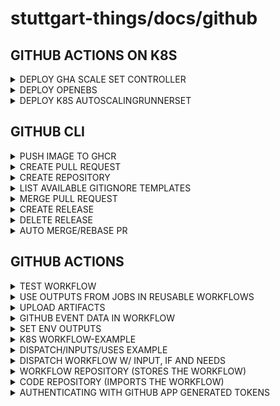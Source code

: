 # stuttgart-things/docs/github

<!-- https://www.thisdot.co/blog/creating-your-own-github-action-with-typescript -->

<!--
https://docs.github.com/en/actions/hosting-your-own-runners/managing-self-hosted-runners-with-actions-runner-controller/deploying-runner-scale-sets-with-actions-runner-controller#using-docker-in-docker-or-kubernetes-mode-for-containers -->

## GITHUB ACTIONS ON K8S

<details><summary>DEPLOY GHA SCALE SET CONTROLLER</summary>

```bash
helm upgrade --install arc \
--namespace arc-systems \
--create-namespace \
oci://ghcr.io/actions/actions-runner-controller-charts/gha-runner-scale-set-controller
```

</details>

<details><summary>DEPLOY OPENEBS</summary>

```bash
helm repo add openebs https://openebs.github.io/charts
helm install openebs openebs/openebs --version 3.9.0 -n openebs --create-namespace
```

</details>

<details><summary>DEPLOY K8S AUTOSCALINGRUNNERSET</summary>

```bash
cat <<EOF > ./k8s-arc-scale-values.yaml
containerMode:
  type: kubernetes
  kubernetesModeWorkVolumeClaim:
    accessModes: ["ReadWriteOnce"]
    storageClassName: openebs-hostpath
    resources:
      requests:
        storage: 1Gi

template:
  spec:
    containers:
    - name: runner
      image: ghcr.io/actions/actions-runner:latest
      command: ["/home/runner/run.sh"]
      env:
        - name: ACTIONS_RUNNER_REQUIRE_JOB_CONTAINER
          value: "false"
EOF

GITHUB_CONFIG_URL="https://github.com/stuttgart-things/docs"
GITHUB_PAT="<$GITHUB_PAT>"
helm upgrade --install k8s-docs \
--namespace arc-runners \
--create-namespace \
--set githubConfigUrl="${GITHUB_CONFIG_URL}" \
--set githubConfigSecret.github_token="${GITHUB_PAT}" \
--values ./k8s-arc-scale-values.yaml \
oci://ghcr.io/actions/actions-runner-controller-charts/gha-runner-scale-set --version 0.6.1
```

</details>

## GITHUB CLI

<details><summary>PUSH IMAGE TO GHCR</summary>

```bash
sudo nerdctl login ghcr.io -u patrick-hermann-sva -p $GITHUB_TOKEN
sudo nerdctl build -t ghcr.io/stuttgart-things/sthings-slides:v2 .
sudo nerdctl push ghcr.io/stuttgart-things/sthings-slides:v2
```

</details>

<details><summary>CREATE PULL REQUEST</summary>

```bash
gh pr create -t "tekton-test1" -b "added git tasks to taskfile"
```

</details>

<details><summary>CREATE REPOSITORY</summary>

```bash
gh repo create stuttgart-things/stagetime-operator \
--public \
--add-readme \
--description "stagetime operator" \
--clone \
--license Apache-2.0 \
-g Go
```

</details>

<details><summary>LIST AVAILABLE GITIGNORE TEMPLATES</summary>

```bash
gh api /gitignore/templates -q ".[]"
```

</details>

<details><summary>MERGE PULL REQUEST</summary>

```bash
gh pr merge $(gh pr list | grep "^[^#;]" | awk '{print $1}') --auto --rebase --delete-branch
```

</details>

<details><summary>CREATE RELEASE</summary>

```bash
gh release create {{ .PROJECT }}-{{ .VERSION_NUMBER_PREFIX }}{{ .UPDATED_VERSION_NUMBER }} --notes "released chart artifcact for {{ .PROJECT }}" {{ .PACKAGE }}
```

</details>

<details><summary>DELETE RELEASE</summary>

```bash
gh release delete {{ .PROJECT }}-{{ .VERSION_NUMBER_PREFIX }}{{ .UPDATED_VERSION_NUMBER }} -y || true
```

</details>

<details><summary>AUTO MERGE/REBASE PR</summary>

```bash
# GET LATEST PR AND AUTO MERGE + DELETE BRANCH
gh pr merge $(gh pr list | grep "^[^#;]" | awk '{print $1}') --auto --rebase --delete-branch
```

</details>

## GITHUB ACTIONS

<details><summary>TEST WORKFLOW</summary>

```yaml
name: ACTIONS RUNNER K8S SMOKE TEST
on:
  workflow_dispatch:

jobs:
  Smoke:
    runs-on: k8s-docs
    container: nginx:1.25.2-alpine
    steps:
      - name: Checkout code
        uses: actions/checkout@v4
      - run: |
          echo "🎉 This job runs on kubernetes!"
          cat /etc/os-release
          ls -lta
```

</details>

<details><summary>USE OUTPUTS FROM JOBS IN REUSABLE WORKFLOWS</summary>

### REUSABLE WORFLOW (SHORTENED, WF WHICH WILL BE CALLED)

```yaml
---
name: Build ansible collection
on:
  workflow_call:
    inputs:
      runs-on:
        required: true
        type: string
    outputs:
      collection-version:
        description: version of ansible collection
        value: ${{ jobs.Ansible-Collection-Build.outputs.version }}
      artifact-name:
        description: name of uploaded ansible collection package
        value: ${{ jobs.Ansible-Collection-Build.outputs.artifact }}

jobs:
  Ansible-Collection-Build:
    outputs:
      version: ${{ steps.version.outputs.version }}
      artifact: ${{ steps.build.outputs.artifact }}
    runs-on: ${{ inputs.runs-on }}
    container:
      image: ${{ inputs.ansible-image }}
    environment: ${{ inputs.environment-name }}
    continue-on-error: ${{ inputs.continue-error }}
    steps:
      - name: Checkout code
        id: git
        uses: actions/checkout@v4.1.1
        with:
          path: source
          fetch-depth: "0"

      - id: version
        run: echo "version=$(yq -r '.version' source/${{ inputs.collection-file }})" >> "$GITHUB_OUTPUT"
        shell: bash
```

### WORFLOW (SHORTENED, WF WHICH CALLS THE REUSABLE WORKFLOW)

```yaml
---
name: Build Collection
on:
  workflow_dispatch:
    inputs:
      runs-on:
        type: string
        required: false
        default: ghr-deploy-configure-rke-cicd
      environment-name:
        type: string
        required: true
        default: k8s

jobs:
  Build-Collection:
    name: Build Ansible Collection
    uses: stuttgart-things/stuttgart-things/.github/workflows/ansible-collection.yaml@main
    with:
      runs-on: ${{ inputs.runs-on }}
      environment-name: ${{ inputs.environment-name }}
      continue-error: false

  Release-Collection:
    name: Release-Collection
    needs: Build-Collection
    permissions:
      contents: write
      pull-requests: write
    runs-on: ${{ inputs.runs-on }}
    environment: ${{ inputs.environment-name }}
    container:
      image: eu.gcr.io/stuttgart-things/machineshop:v1.7.2
    steps:
      - name: Download artifact
        id: download
        uses: actions/download-artifact@v4.1.4
        with:
          name: ${{ inputs.vm-name }}

      - name: Release module
        uses: ncipollo/release-action@v1.14.0
        with:
          name: ${{ needs.Build-Collection.outputs.artifact-name }}
          artifacts: ${{ needs.Build-Collection.outputs.artifact-name }}
          body: "ansible-collection"
          tag: ${{ needs.Build-Collection.outputs.collection-version }}
```

</details>

<details><summary>UPLOAD ARTIFACTS</summary>

```yaml
- name: Upload collection
  id: upload
  uses: actions/upload-artifact@v4.1.0
  with:
    name: ${{ env.COLLECTION_PACKAGE }}
    #path: ${{ github.workspace }}/*tar.gz*
    path: ${{ env.COLLECTION_PACKAGE_PATH }}
```

</details>

<details><summary>GITHUB EVENT DATA IN WORKFLOW</summary>

```yaml
#...
- name: Print Title of PR
  run: echo The Title of your PR is ${{ github.event.pull_request.title }}
- name: Print branch name
  run: echo The branch name from of your PR is ${{ github.event.pull_request.head.ref }}
# ..
```

</details>

<details><summary>SET ENV OUTPUTS</summary>

```yaml
# STEP1
# SET WORKING DIRS AS ENV-VARS
echo "COLLECTION_FILEPATH=source/${{ inputs.collection-file }}" >> $GITHUB_ENV
echo "COLLECTION_ROLES_DIR=$GITHUB_WORKSPACE/$(yq -r ".namespace" source/${{ inputs.collection-file }})/$(yq -r ".name" source/${{ inputs.collection-file }})/roles" >> $GITHUB_ENV
```

```yaml
# STEP2
# USE ENV VARS
count_plays=$(yq '.playbooks | keys' ${{ env.COLLECTION_FILEPATH }} | wc -l)
# ..
yq ".playbooks[$COUNTER].name" ${{ env.COLLECTION_FILEPATH }}
```

</details>

<details><summary>K8S WORKFLOW-EXAMPLE</summary>

```yaml
---
name: Build & Verify Terraform Module
on:
  workflow_dispatch:
  push:
    branches:
      - "main"

jobs:
  Terraform-Validate:
    runs-on: arc-runner-scale-set-vault-base-setup
    container:
      image: hashicorp/terraform:1.6
    environment: k8s
    continue-on-error: false
    steps:
      - name: Checkout code
        uses: actions/checkout@v4.1.1
      - run: |
          terraform init
          terraform fmt
          terraform validate
```

</details>

<details><summary>DISPATCH/INPUTS/USES EXAMPLE</summary>

```yaml
---
name: Release Terraform
on:
  workflow_dispatch:
    inputs:
      release-tag:
        required: true
        type: string
      release-message:
        required: true
        type: string

jobs:
  release-terraform:
    if: github.event.ref == 'refs/heads/main'
    name: Valdiate
    uses: stuttgart-things/stuttgart-things/.github/workflows/release-terraform.yaml@main
    with:
      module-name: vsphere-vm
      tag-name: "${{ github.event.inputs.release-tag }}"
      release-message: "${{ github.event.inputs.release-message }}"
      environment-name: k8s
      runs-on: arc-runner-scale-set-vsphere-vm
      continue-error: false
```

</details>

<details><summary>DISPATCH WORKFLOW W/ INPUT, IF AND NEEDS</summary>

```
---
name: Release-Golang
on:
  workflow_dispatch:
    inputs:
      release-tag:
        required: false
        type: string
  push:
    tags:
      - '*'
jobs:
  Create-Git-Tag:
    name: Release Golang
    uses: stuttgart-things/stuttgart-things/.github/workflows/git-tag.yaml@main
    if: github.ref_type != 'tag' && github.event.inputs.release-tag != ''
    with:
      tag-name: ${{ github.event.inputs.release-tag }}
      environment-name: k8s
      runs-on: arc-runner-scale-set-kaeffken
      alpine-version: 3.19.0
      continue-error: false
    secrets: inherit

  Release-Golang-Binaries:
    name: Release Golang
    uses: stuttgart-things/stuttgart-things/.github/workflows/release-golang.yaml@main
    if: always()
    needs: Create-Git-Tag
    with:
      module-name: kaeffken
      environment-name: k8s
      runs-on: arc-runner-scale-set-kaeffken
      goreleaser-version: v1.23.0
      golang-version: "1.21.5"
    secrets: inherit
```

</details>

<details><summary>WORKFLOW REPOSITORY (STORES THE WORKFLOW)</summary>

```yaml
---
name: Build & Verify Terraform Module
on:
  workflow_call:
    inputs:
      runs-on:
        required: true
        type: string
      terraform-version:
        default: 1.6
        required: true
        type: string
      tflint-version:
        default: v0.50.0
        required: true
        type: string
      environment-name:
        default: k8s
        required: true
        type: string
      continue-error:
        default: false
        required: true
        type: boolean

jobs:
  Terraform-Validate:
    runs-on: ${{ inputs.runs-on }}
    container:
      image: hashicorp/terraform:${{ inputs.terraform-version }}
    environment: ${{ inputs.environment-name }}
    continue-on-error: ${{ inputs.continue-error }}
    steps:
      - name: Checkout code
        uses: actions/checkout@v4.1.1
      - run: |
          terraform init
          terraform fmt
          terraform validate

  Terraform-Lint:
    runs-on: arc-runner-scale-set-vault-base-setup
    container:
      image: ghcr.io/terraform-linters/tflint:${{ inputs.tflint-version }}
    environment: k8s
    continue-on-error: false
    steps:
      - name: Checkout code
        uses: actions/checkout@v4.1.1
      - run: |
          tflint --recursive
```

</details>

<details><summary>CODE REPOSITORY (IMPORTS THE WORKFLOW)</summary>

```yaml
name: Terraform
on:
  push:
    branches: ["main"]
  pull_request:
    branches: ["main"]
  workflow_dispatch:

jobs:
  validate-terraform:
    if: github.event.ref == 'refs/heads/main'
    name: Valdiate
    uses: stuttgart-things/stuttgart-things/.github/workflows/validate-terraform.yaml@main
    with:
      environment-name: k8s
      runs-on: arc-runner-scale-set-flux2-cluster-bootstrap
      terraform-version: 1.6
      tflint-version: v0.50.0
      continue-error: false
```

</details>

<details><summary>AUTHENTICATING WITH GITHUB APP GENERATED TOKENS</summary>

[CREATE GITHUB APP](https://github.com/peter-evans/create-pull-request/blob/main/docs/concepts-guidelines.md#authenticating-with-github-app-generated-tokens)

- Set GitHub App name.
- Set Homepage URL to anything you like, such as your GitHub profile page.
- Uncheck Active under Webhook. You do not need to enter a Webhook URL.
- Under Repository permissions: Contents select Access: Read & write.
- Under Repository permissions: Pull requests select Access: Read & write.
- Under Organization permissions: Members select Access: Read-only.
- Create a Private key from the App settings page and store it securely.

- Install the App on any repository where workflows will run requiring tokens.
- Set secrets on your repository containing the GitHub App ID, and the private key you created in step 2. e.g. APP_ID, APP_PRIVATE_KEY.
- The following example workflow shows how to use tibdex/github-app-token to generate a token for use with this action.

```yaml
steps:
  - uses: actions/checkout@v4
  - uses: tibdex/github-app-token@v1
    id: generate-token
    with:
      app_id: ${{ secrets.APP_ID }}
      private_key: ${{ secrets.APP_PRIVATE_KEY }}
  # Make changes to pull request here
  - name: Create Pull Request
    uses: peter-evans/create-pull-request@v6
    with:
      token: ${{ steps.generate-token.outputs.token }}
```

<details><summary>SET ENV VARS DURING JOB</summary>

```yaml
# SET ENV VAR
- name: Set labels for pull request
  id: set-build-label
  run: |
    if [[ "${{ inputs.build-engine }}" == "gh-workflows" ]]; then
       echo "LABEL=packer" >> $GITHUB_ENV
    fi
```

```yaml
# USE ENV VAR
- name: Create Pull Request for packer config
  id: pr
  uses: peter-evans/create-pull-request@v6.0.2
  with:
    branch: ${{ inputs.os-version }}-${{ inputs.lab }}-${{ inputs.cloud }}
    labels: |
      ${{ env.LABEL }}
```

</details>

<details><summary>MULTIPLE CHOICE INPUTS (DISPATCH)</summary>

```yaml
on:
  workflow_dispatch:
    inputs:
      name:
        type: choice
        description: Who to greet
        options:
          - maypayne
          - scorseese
          - deniro
jobs:
  greet:
    runs-on: ubuntu-latest
    steps:
      - name: Send greeting
        run: echo ${{ github.event.inputs.name }}"
```

</details>

<details><summary>DEFAULTS FOR INPUTS</summary>

```yaml
# FOR EXAMPLE WHEN USING WORFLOW DISPATCH AND GIT TRIGGERS TO SET A DEFAULT VALUE
- name: Set default value
  id: defaultname
  run: |
    USER_INPUT=${{ github.event.inputs.name }}
    echo "value=${USER_INPUT:-"Octocat"}" >> "$GITHUB_OUTPUT"

- name: Do something with it
  run: |
    name="${{ steps.defaultname.outputs.value }}"
    echo "Name: $name"
```

</details>

<details><summary>USE INLINE GITHUB SCRIPT FOR SETTING A GIT TAG</summary>

```yaml
name: Create-Git-Tag
on:
  workflow_dispatch:
    inputs:
      tag-name:
        required: true
        type: string

jobs:
  Create-Git-Tag:
    permissions:
      contents: write
    runs-on: arc-runner-scale-set-kaeffken
    container:
      image: alpine:3.19.0
    environment: k8s
    steps:
      - name: Create Tag
        uses: actions/github-script@v6
        with:
          script: |
            github.rest.git.createRef({
              owner: context.repo.owner,
              repo: context.repo.repo,
              ref: 'refs/tags/v${{ inputs.tag-name }}',
              sha: context.sha
            })
```

</details>

<details><summary>DECLARE GLOBAL VARIABLES</summary>

```yaml
#..
env:
  TEMPLATE_DIR: machineShop/templates
  DESTINATION_DIR: clusters
jobs:
  #..
  steps:
    #..
    - run: |
        machineShop render \
        --source local \
        --template ${TEMPLATE_DIR}/packer-${{ inputs.os-version }}-${{ inputs.cloud }}.yaml \
        --values "provisioning=${{ inputs.ansible-provisioning }}, date=$(date '+%Y-%m-%d-%H-%M-%S'), dateShort=$(date '+%Y-%m-%d'), env=${{ inputs.env }}" \
        --output file \
        --destination ${DESTINATION_DIR}/${{ inputs.env }}/${{ inputs.cloud }}/bootstrap/packer-${{ inputs.os-version }}-${{ inputs.ansible-provisioning }}.yaml
        #..
```

</details>

<details><summary>HELMFILE ACTION</summary>

```yaml
on:
  workflow_call:
    inputs:
      environment-name:
        required: true
        type: string
      branch-name:
        required: true
        type: string
jobs:
  build-helm:
    environment: ${{ inputs.environment-name }}
    steps:
      - name: CHECKOUT GIT
        uses: actions/checkout@v4
      - name: SETUP HELMFILE
        uses: mamezou-tech/setup-helmfile@v1.2.0
```

</details>

## GITCONFIG

<details><summary>EXAMPLE CONFIG</summary>

```bash
cat ~/.gitconfig
[url "https://${USERNAME}:${PASSWORD}@codehub.sva.de"]
        insteadOf = https://codehub.sva.de
[user]
        name = Patrick Hermann
        email = patrick.hermann@sva.de

[url "https://${USERNAME}:${PASSWORD}@github.com/stuttgart-things/"]
        insteadOf = https://github.com/stuttgart-things/

[user]
        name = Patrick Hermann
        email = patrick.hermann@sva.de
```

</details>

## HUGO MARKDOWN STATIC SITE GENERATOR

<details><summary>CREATE HUGO SITE</summary>

```bash
export SITE_NAME=BLOG
nerdctl run --user $(id -u):$(id -g) --rm -v $(pwd):/src klakegg/hugo:0.107.0-ext-alpine new site ${SITE_NAME} > --format yaml
```

</details>

<details><summary>CLONE THEME + CREATE CONFIG</summary>

```bash
export SITE_NAME=BLOG
cd ${SITE_NAME}

git clone https://github.com/alex-shpak/hugo-book ${SITE_NAME}/themes/hugo-book

cat <<EOF > ${SITE_NAME}/config.yaml
baseURL: http://example.org/
languageCode: en-us
title: My New Hugo Site
theme: hugo-book
EOF
```

</details>

<details><summary>RUN HUGO SITE</summary>

```bash
export SITE_NAME=BLOG

# EXAMPLE SITE
cp -R themes/hugo-book/exampleSite/content.en/* ./content

nerdctl run --user $(id -u):$(id -g) --rm -p 1315:1313 -v $(pwd)/blog:/src klakegg/hugo:0.107.0-ext-alpine server
```

</details>

<details><summary>BUILD STATIC CONTENT</summary>

```bash
nerdctl run --user $(id -u):$(id -g) --rm -p 1315:1313 -v $(pwd):/src klakegg/hugo:0.107.0-ext-alpine --verbose --destination public
```

</details>

<details><summary>RUN/VIEW STATIC CONTENT W/ NGINX</summary>

```bash
sudo nerdctl run -it --rm -p 8080:80 --name web -v public/:/usr/share/nginx/html nginx
```

</details>

<details><summary>YAML LINT</summary>

```bash
nerdctl run -it -v ./docs:/manifests cytopia/yamllint -- /manifests
```

</details>
